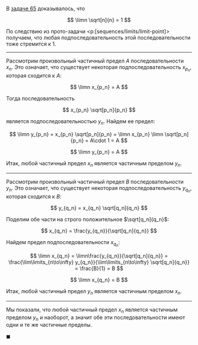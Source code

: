 В [задаче 65](/tasks/65) доказывалось, что

$$ \limn \sqrt[n]{n} = 1 $$

По следствию из прото-задачи <p:[sequences/limits/limit-point]> получаем, что любая подпоследовательность этой последовательности тоже стремится к $1$.

---

Рассмотрим произвольный частичный предел $A$ последовательности $x_n$. Это означает, что существует некоторая подпоследовательность $x_{p_n}$, которая сходится к $A$:

$$ \limn x_{p_n} = A $$

Тогда последовательность

$$ x_{p_n} \sqrt[p_n]{p_n} $$

является подпоследовательностью $y_n$. Найдем ее предел:

$$ \limn y_{p_n} = x_{p_n} \sqrt[p_n]{p_n} = \limn x_{p_n} \limn \sqrt[p_n]{p_n} = A\cdot 1 = A $$

$$ \limn y_{p_n} = A $$

Итак, любой частичный предел $x_n$ является частичным пределом $y_n$.

---

Рассмотрим произвольный частичный предел $B$ последовательности $y_n$. Это означает, что существует некоторая подпоследовательность $y_{q_n}$, которая сходится к $B$:

$$ y_{q_n} = x_{q_n} \sqrt[q_n]{q_n} $$

Поделим обе части на строго положительное $\sqrt[q_n]{q_n}$:

$$ x_{q_n} = \frac{y_{q_n}}{\sqrt[q_n]{q_n}} $$

Найдем предел подпоследовательности $x_{q_n}$:

$$ \limn x_{q_n} = \limn\frac{y_{q_n}}{\sqrt[q_n]{q_n}} = \frac{\lim\limits_{n\to\infty} y_{q_n}}{\lim\limits_{n\to\infty} \sqrt[q_n]{q_n}} = \frac{B}{1} = B $$

$$ \limn x_{q_n} = B $$

Итак, любой частичный предел $y_n$ является частичным пределом $x_n$.

---

Мы показали, что любой частичный предел $x_n$ является частичным пределом $y_n$ и наоборот, а значит обе эти последовательности имеют одни и те же частичные пределы.

$\blacksquare$